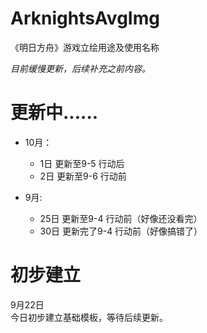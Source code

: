# ArknightsAvgImg
《明日方舟》游戏立绘用途及使用名称<br/>

<i>目前缓慢更新，后续补充之前内容。</i>

# 更新中......
  - 10月：
      - 1日   更新至9-5 行动后
	  - 2日   更新至9-6 行动前

  - 9月:
      - 25日  更新至9-4 行动前（好像还没看完）
	  - 30日  更新完了9-4 行动前（好像搞错了）

# 初步建立

9月22日<br/>
今日初步建立基础模板，等待后续更新。
